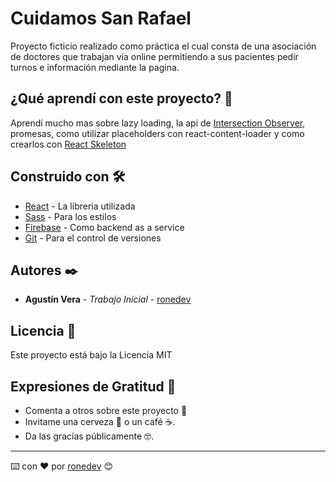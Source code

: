 # Cuidamos San Rafael

Proyecto ficticio realizado como práctica el cual consta de una asociación de doctores que trabajan vía online permitiendo a sus pacientes pedir turnos e información mediante la pagina.

## ¿Qué aprendí con este proyecto? 🙇
Aprendí mucho mas sobre lazy loading, la api de [Intersection Observer](https://developer.mozilla.org/es/docs/Web/API/Intersection_Observer_API), promesas, como utilizar placeholders con react-content-loader y como crearlos con [React Skeleton](https://skeletonreact.com/)

## Construido con 🛠️

* [React](https://es.reactjs.org/) - La libreria utilizada
* [Sass](https://sass-lang.com/) - Para los estilos
* [Firebase](https://firebase.google.com/) - Como backend as a service
* [Git](https://git-scm.com/) - Para el control de versiones

## Autores ✒️

* **Agustín Vera** - *Trabajo Inicial* - [ronedev](https://github.com/ronedev)

## Licencia 📄

Este proyecto está bajo la Licencia MIT

## Expresiones de Gratitud 🎁

* Comenta a otros sobre este proyecto 📢
* Invitame una cerveza 🍺 o un café ☕. 
* Da las gracias públicamente 🤓.



---
⌨️ con ❤️ por [ronedev](https://github.com/ronedev) 😊
